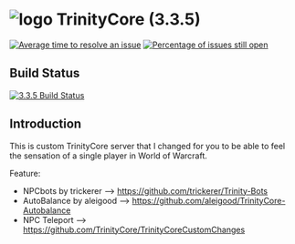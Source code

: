 # ![logo](https://community.trinitycore.org/public/style_images/1_trinitycore.png) TrinityCore (3.3.5)

[![Average time to resolve an issue](https://isitmaintained.com/badge/resolution/TrinityCore/TrinityCore.svg)](https://isitmaintained.com/project/TrinityCore/TrinityCore "Average time to resolve an issue") [![Percentage of issues still open](https://isitmaintained.com/badge/open/TrinityCore/TrinityCore.svg)](https://isitmaintained.com/project/TrinityCore/TrinityCore "Percentage of issues still open")

## Build Status

[![3.3.5 Build Status](https://travis-ci.org/github/zaicopx/TrinityCore-Single-Player.svg?branch=3.3.5-lfgsolo)](https://travis-ci.org/github/zaicopx/TrinityCore-Single-Player)

## Introduction

This is custom TrinityCore server that I changed for you to be able to feel the sensation of a single player in World of Warcraft.

Feature:
- NPCbots by trickerer --> https://github.com/trickerer/Trinity-Bots
- AutoBalance by aleigood --> https://github.com/aleigood/TrinityCore-Autobalance
- NPC Teleport --> https://github.com/TrinityCore/TrinityCoreCustomChanges
